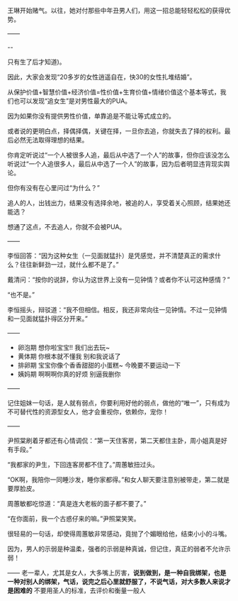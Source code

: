 王琳开始赌气。以往，她对付那些中年丑男人们，用这一招总能轻轻松松的获得优势。

——

--

只有生了后才知道)。

因此，大家会发现“20多岁的女性逍遥自在，快30的女性扎堆结婚”。

从保护价值+智慧价值+经济价值=性价值+生育价值+情绪价值这个基本等式，我们也可以发现“追女生”是对男性最大的PUA。

因为如果你没有提供男性价值，单靠追是不能让等式成立的。

或者说的更明白点，择偶择偶，关键在择，一旦你去追，你就失去了择的权利。最后必然无法取得理想的结果。

你肯定听说过“一个人被很多人追，最后从中选了一个人”的故事，但你应该没怎么听说过“一个人追很多人，最后从中选了一个人”的故事，因为后者明显违背现实舆论。

但你有没有在心里问过“为什么？”

追人的人，出钱出力，结果没有选择余地，被追的人，享受着关心照顾，结果她还能选？

想通了这点，不去追人，你就不会被PUA。

——

李恒回答：“因为这种女生（一见面就猛扑）是凭感觉，并不清楚真正的需求什么？往往新鲜劲一过，就什么都不是了。”

戴清问：“按你的说辞，你认为这世界上没有一见钟情？或者你不认可这种感情？”

“也不是。”

李恒摇头，辩驳道：“我不但相信。相反，我还非常向往一见钟情。不过一见钟情和一见面就猛扑得区分开来。”

——

- 卵泡期 想你啦宝宝!!  我们出去玩~
- 黄体期 你根本就不懂我 别和我说话了
- 排卵期 宝宝你像个香香甜甜的小蛋糕~ 今晚要不要运动一下
- 姨妈期 啊啊啊你真的好烦 别逼我删你

——

记住姐妹一句话，是人就有弱点，你要利用好他的弱点，做他的“唯一”，只有成为不可替代性的资源型女人，他才会重视你，依赖你，宠你！

——

尹照棠刷着牙都还有心情调侃：“第一天住客房，第二天都住主卧，周小姐真是好有手段。”

“我都家的尹生，下回连客房都不住了。”周蕙敏扭过头。

“OK啊，我陪你一同睡沙发，睡你家都得。”和女人聊天要注意别被带走，第二就是要厚脸皮。

周蕙敏都吃惊道：“真是连大老板的面子都不要了。”

“在你面前，我一个古惑仔来的嘛。”尹照棠笑笑。

很轻易的一句话，却使得周蕙敏非常感动，竟抛了个媚眼给他，结束小小的斗嘴。

因为，男人的示弱是种温柔，强者的示弱是种真诚，但记住，真正的弱者不允许示弱！

——
老一辈人，尤其是女人，大多嘴上厉害，**说到做到，是一种自我绑架，也是一种对别人的绑架，气话，说完之后心里就舒服了，不说气话，对大多数人来说才是困难的**
不要用圣人的标准，去评价和衡量一般人
